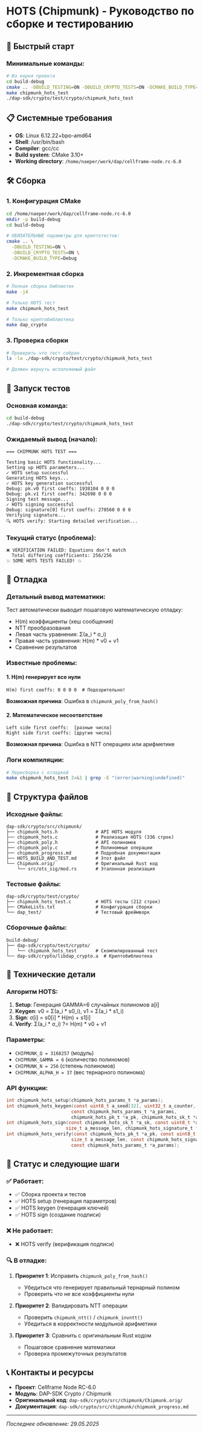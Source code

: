 # HOTS (Chipmunk) - Руководство по сборке и тестированию

## 🚀 Быстрый старт

### Минимальные команды:
```bash
# Из корня проекта
cd build-debug
cmake .. -DBUILD_TESTING=ON -DBUILD_CRYPTO_TESTS=ON -DCMAKE_BUILD_TYPE=Debug
make chipmunk_hots_test
./dap-sdk/crypto/test/crypto/chipmunk_hots_test
```

## 📋 Системные требования

- **OS**: Linux 6.12.22+bpo-amd64
- **Shell**: /usr/bin/bash  
- **Compiler**: gcc/cc
- **Build system**: CMake 3.10+
- **Working directory**: `/home/naeper/work/dap/cellframe-node.rc-6.0`

## 🛠️ Сборка

### 1. Конфигурация CMake
```bash
cd /home/naeper/work/dap/cellframe-node.rc-6.0
mkdir -p build-debug
cd build-debug

# ОБЯЗАТЕЛЬНЫЕ параметры для криптотестов:
cmake .. \
  -DBUILD_TESTING=ON \
  -DBUILD_CRYPTO_TESTS=ON \
  -DCMAKE_BUILD_TYPE=Debug
```

### 2. Инкрементная сборка
```bash
# Полная сборка библиотек
make -j4

# Только HOTS тест
make chipmunk_hots_test

# Только криптобиблиотека  
make dap_crypto
```

### 3. Проверка сборки
```bash
# Проверить что тест собран
ls -la ./dap-sdk/crypto/test/crypto/chipmunk_hots_test

# Должен вернуть исполняемый файл
```

## 🧪 Запуск тестов

### Основная команда:
```bash
cd build-debug
./dap-sdk/crypto/test/crypto/chipmunk_hots_test
```

### Ожидаемый вывод (начало):
```
=== CHIPMUNK HOTS TEST ===

Testing basic HOTS functionality...
Setting up HOTS parameters...
✓ HOTS setup successful
Generating HOTS keys...
✓ HOTS key generation successful
Debug: pk.v0 first coeffs: 1938104 0 0 0
Debug: pk.v1 first coeffs: 342698 0 0 0
Signing test message...
✓ HOTS signing successful
Debug: signature[0] first coeffs: 270560 0 0 0
Verifying signature...
🔍 HOTS verify: Starting detailed verification...
```

### Текущий статус (проблема):
```
❌ VERIFICATION FAILED: Equations don't match
  Total differing coefficients: 256/256
💥 SOME HOTS TESTS FAILED! 💥
```

## 🐛 Отладка

### Детальный вывод математики:
Тест автоматически выводит пошаговую математическую отладку:
- H(m) коэффициенты (хеш сообщения)
- NTT преобразования
- Левая часть уравнения: Σ(a_i * σ_i)
- Правая часть уравнения: H(m) * v0 + v1
- Сравнение результатов

### Известные проблемы:

#### 1. H(m) генерирует все нули
```
H(m) first coeffs: 0 0 0 0  # Подозрительно!
```
**Возможная причина**: Ошибка в `chipmunk_poly_from_hash()`

#### 2. Математическое несоответствие
```
Left side first coeffs:  [разные числа]
Right side first coeffs: [другие числа]
```
**Возможная причина**: Ошибка в NTT операциях или арифметике

### Логи компиляции:
```bash
# Пересборка с отладкой
make chipmunk_hots_test 2>&1 | grep -E "(error|warning|undefined)"
```

## 📁 Структура файлов

### Исходные файлы:
```
dap-sdk/crypto/src/chipmunk/
├── chipmunk_hots.h              # API HOTS модуля
├── chipmunk_hots.c              # Реализация HOTS (336 строк)
├── chipmunk_poly.h              # API полиномов
├── chipmunk_poly.c              # Полиномные операции
├── chipmunk_progress.md         # Подробная документация
├── HOTS_BUILD_AND_TEST.md       # Этот файл
└── Chipmunk.orig/               # Оригинальный Rust код
    └── src/ots_sig/mod.rs       # Эталонная реализация
```

### Тестовые файлы:
```
dap-sdk/crypto/test/crypto/
├── chipmunk_hots_test.c         # HOTS тесты (212 строк)
├── CMakeLists.txt               # Конфигурация сборки
└── dap_test/                    # Тестовый фреймворк
```

### Сборочные файлы:
```
build-debug/
├── dap-sdk/crypto/test/crypto/
│   └── chipmunk_hots_test       # Скомпилированный тест
└── dap-sdk/crypto/libdap_crypto.a  # Криптобиблиотека
```

## 🔧 Технические детали

### Алгоритм HOTS:
1. **Setup**: Генерация GAMMA=6 случайных полиномов a[i]
2. **Keygen**: v0 = Σ(a_i * s0_i), v1 = Σ(a_i * s1_i)  
3. **Sign**: σ[i] = s0[i] * H(m) + s1[i]
4. **Verify**: Σ(a_i * σ_i) ?= H(m) * v0 + v1

### Параметры:
- `CHIPMUNK_Q = 3168257` (модуль)
- `CHIPMUNK_GAMMA = 6` (количество полиномов)
- `CHIPMUNK_N = 256` (степень полиномов)
- `CHIPMUNK_ALPHA_H = 37` (вес тернарного полинома)

### API функции:
```c
int chipmunk_hots_setup(chipmunk_hots_params_t *a_params);
int chipmunk_hots_keygen(const uint8_t a_seed[32], uint32_t a_counter, 
                        const chipmunk_hots_params_t *a_params,
                        chipmunk_hots_pk_t *a_pk, chipmunk_hots_sk_t *a_sk);
int chipmunk_hots_sign(const chipmunk_hots_sk_t *a_sk, const uint8_t *a_message, 
                      size_t a_message_len, chipmunk_hots_signature_t *a_signature);
int chipmunk_hots_verify(const chipmunk_hots_pk_t *a_pk, const uint8_t *a_message,
                        size_t a_message_len, const chipmunk_hots_signature_t *a_signature,
                        const chipmunk_hots_params_t *a_params);
```

## 🎯 Статус и следующие шаги

### ✅ Работает:
- ✅ Сборка проекта и тестов
- ✅ HOTS setup (генерация параметров)
- ✅ HOTS keygen (генерация ключей)
- ✅ HOTS sign (создание подписи)

### ❌ Не работает:
- ❌ HOTS verify (верификация подписи)

### 🔍 В отладке:
1. **Приоритет 1**: Исправить `chipmunk_poly_from_hash()` 
   - Убедиться что генерирует правильный тернарный полином
   - Проверить что не все коэффициенты нули

2. **Приоритет 2**: Валидировать NTT операции
   - Проверить `chipmunk_ntt()` / `chipmunk_invntt()`
   - Убедиться в корректности модульной арифметики

3. **Приоритет 3**: Сравнить с оригинальным Rust кодом
   - Пошаговое сравнение математики
   - Проверка промежуточных результатов

## 📞 Контакты и ресурсы

- **Проект**: Cellframe Node RC-6.0
- **Модуль**: DAP-SDK Crypto / Chipmunk
- **Оригинальный код**: `dap-sdk/crypto/src/chipmunk/Chipmunk.orig/`
- **Документация**: `dap-sdk/crypto/src/chipmunk/chipmunk_progress.md`

---

*Последнее обновление: 29.05.2025* 
